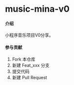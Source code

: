 # music-mina-v0

#### 介绍
小程序音乐项目V0分享。

#### 参与贡献

1.  Fork 本仓库
2.  新建 Feat_xxx 分支
3.  提交代码
4.  新建 Pull Request
